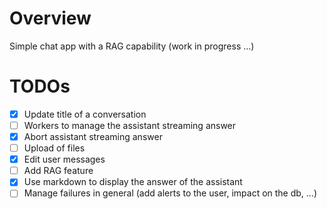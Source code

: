 # Overview

Simple chat app with a RAG capability (work in progress ...)


# TODOs

- [x] Update title of a conversation 
- [ ] Workers to manage the assistant streaming answer
- [x] Abort assistant streaming answer
- [ ] Upload of files
- [x] Edit user messages
- [ ] Add RAG feature
- [x] Use markdown to display the answer of the assistant
- [ ] Manage failures in general (add alerts to the user, impact on the db, ...)